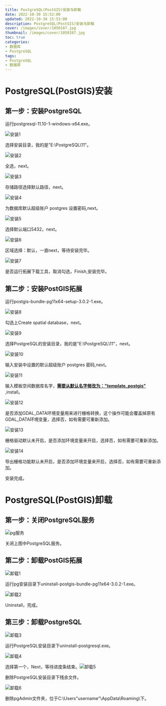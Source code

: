 ```yaml
---
title: PostgreSQL(PostGIS)安装与卸载
date: 2022-10-30 15:52:00
updated: 2022-10-30 15:53:00
description: PostgreSQL(PostGIS)安装与卸载
cover: /images/cover/1050187.jpg
thumbnail: /images/cover/1050187.jpg
toc: true
categories:
- 数据库
- PostgreSQL
tags:
- PostgreSQL
- 数据库
---
```

# PostgreSQL(PostGIS)安装
## 第一步：安装PostgreSQL

运行postgresql-11.10-1-windows-x64.exe。

![安装1](PostgreSQL(PostGIS)安装与卸载/安装1.PNG)
<!-- more -->

选择安装目录，我的是"E:\PostgreSQL\11"。

![安装2](PostgreSQL(PostGIS)安装与卸载/安装2.PNG)

全选，next。

![安装3](PostgreSQL(PostGIS)安装与卸载/安装3.PNG)

存储路径选择默认路径，next。

![安装4](PostgreSQL(PostGIS)安装与卸载/安装4.PNG)

为数据库默认超级账户 postgres 设置密码,next。

![安装5](PostgreSQL(PostGIS)安装与卸载/安装5.PNG)

选择默认端口5432，next。

![安装6](PostgreSQL(PostGIS)安装与卸载/安装6.PNG)

区域选择：默认，一直next，等待安装完毕。

![安装7](PostgreSQL(PostGIS)安装与卸载/安装7.PNG)

是否运行拓展下载工具，取消勾选，Finish,安装完毕。

## 第二步：安装PostGIS拓展

运行postgis-bundle-pg11x64-setup-3.0.2-1.exe。

![安装8](PostgreSQL(PostGIS)安装与卸载/安装8.PNG)

勾选上Create spatial database，next。

![安装9](PostgreSQL(PostGIS)安装与卸载/安装9.PNG)

选择PostgreSQL的安装目录，我的是"E:\PostgreSQL\11"，next。

![安装10](PostgreSQL(PostGIS)安装与卸载/安装10.PNG)

输入安装中设置的默认超级账户 postgres 密码,next。

![安装11](PostgreSQL(PostGIS)安装与卸载/安装11.PNG)

输入模板空间数据库名字，**<u>需要从默认名字修改为："template_postgis"</u>** ,install。

![安装12](PostgreSQL(PostGIS)安装与卸载/安装12.PNG)

是否添加GDAL_DATA环境变量用来进行栅格转换，这个操作可能会覆盖掉原有GDAL_DATA环境变量，选择否，如有需要可重新添加。

![安装13](PostgreSQL(PostGIS)安装与卸载/安装13.PNG)

栅格驱动默认未开启，是否添加环境变量来开启，选择否，如有需要可重新添加。

![安装14](PostgreSQL(PostGIS)安装与卸载/安装14.PNG)

导出栅格功能默认未开启，是否添加环境变量来开启，选择否，如有需要可重新添加。

安装完成。



# PostgreSQL(PostGIS)卸载

## 第一步：关闭PostgreSQL服务

![pg服务](PostgreSQL(PostGIS)安装与卸载/pg服务.PNG)

关闭上图中PostgreSQL服务。

## 第二步：卸载PostGIS拓展

![卸载1](PostgreSQL(PostGIS)安装与卸载/卸载1.PNG)

运行pg安装目录下uninstall-postgis-bundle-pg11x64-3.0.2-1.exe。

![卸载2](PostgreSQL(PostGIS)安装与卸载/卸载2.PNG)

Uninstall，完成。

## 第三步：卸载PostgreSQL

![卸载3](PostgreSQL(PostGIS)安装与卸载/卸载3.PNG)

运行PostgreSQL安装目录下uninstall-postgresql.exe。

![卸载4](PostgreSQL(PostGIS)安装与卸载/卸载4.PNG)

选择第一个，Next，等待进度条结束。![卸载5](PostgreSQL(PostGIS)安装与卸载/卸载5.PNG)

删除PostgreSQL安装目录下残余文件。

![卸载6](PostgreSQL(PostGIS)安装与卸载/卸载6.PNG)

删除pgAdmin文件夹，位于C:\Users\"username"\AppData\Roaming\下。
